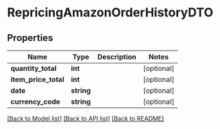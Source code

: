# RepricingAmazonOrderHistoryDTO

## Properties
Name | Type | Description | Notes
------------ | ------------- | ------------- | -------------
**quantity_total** | **int** |  | [optional] 
**item_price_total** | **int** |  | [optional] 
**date** | **string** |  | [optional] 
**currency_code** | **string** |  | [optional] 

[[Back to Model list]](../README.md#documentation-for-models) [[Back to API list]](../README.md#documentation-for-api-endpoints) [[Back to README]](../README.md)


